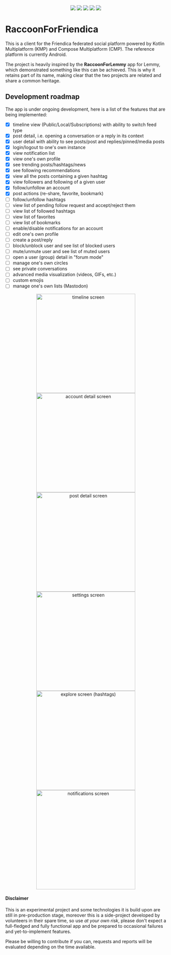 <div align="center">
  <img src="https://img.shields.io/badge/Kotlin-2.0.0-7F52FF?logo=kotlin" />
  <img src="https://img.shields.io/badge/Gradle-8.7-02303A?logo=gradle" />
  <img src="https://img.shields.io/badge/Android-26+-34A853?logo=android" />
  <img src="https://img.shields.io/badge/Compose-1.6.7-4285F4?logo=jetpackcompose" />
  <img src="https://img.shields.io/github/license/LiveFastEatTrashRaccoon/RaccoonForFriendica" />
</div>

# RaccoonForFriendica

This is a client for the Friendica federated social platform powered by Kotlin Multiplatform (KMP)
and Compose Multiplatform (CMP). The reference platform is currently Android.

The project is heavily inspired by the **RaccoonForLemmy** app for Lemmy, which demonstrated something
like this can be achieved. This is why it retains part of its name, making clear that the two projects
are related and share a common heritage.

## Development roadmap

The app is under ongoing development, here is a list of the features that are being implemented:

- [x] timeline view (Public/Local/Subscriptions) with ability to switch feed type
- [x] post detail, i.e. opening a conversation or a reply in its context
- [x] user detail with ability to see posts/post and replies/pinned/media posts
- [x] login/logout to one's own instance
- [x] view notification list
- [x] view one's own profile
- [x] see trending posts/hashtags/news
- [x] see following recommendations
- [x] view all the posts containing a given hashtag
- [x] view followers and following of a given user
- [x] follow/unfollow an account
- [x] post actions (re-share, favorite, bookmark)
- [ ] follow/unfollow hashtags
- [ ] view list of pending follow request and accept/reject them
- [ ] view list of followed hashtags
- [ ] view list of favorites
- [ ] view list of bookmarks
- [ ] enable/disable notifications for an account
- [ ] edit one's own profile
- [ ] create a post/reply
- [ ] block/unblock user and see list of blocked users
- [ ] mute/unmute user and see list of muted users
- [ ] open a user (group) detail in "forum mode"
- [ ] manage one's own circles
- [ ] see private conversations
- [ ] advanced media visualization (videos, GIFs, etc.)
- [ ] custom emojis
- [ ] manage one's own lists (Mastodon)

<div align="center">
  <img width="310" src="https://github.com/user-attachments/assets/6b01d961-4fe6-4a44-8c3f-2fb5185656fa" alt="timeline screen" />
  <img width="310" src="https://github.com/user-attachments/assets/3c6b96d2-58f7-42ae-9837-14d9ea9609c2" alt="account detail screen" />
  <img width="310" src="https://github.com/user-attachments/assets/316b7a93-f46f-42f7-90fd-5efe223bbdd6" alt="post detail screen" />
  <img width="310" src="https://github.com/user-attachments/assets/2920e28d-d3e1-4d43-b8a2-3023302575d2" alt="settings screen" />
  <img width="310" src="https://github.com/user-attachments/assets/175fb882-9b66-4a5b-9b1f-220f1d9886ee" alt="explore screen (hashtags)" />
  <img width="310" src="https://github.com/user-attachments/assets/1cfe3f3e-8725-4c3e-b583-8e8cf004d259" alt="notifications screen" />
</div>

#### Disclaimer

This is an experimental project and some technologies it is build upon are still in pre-production
stage, moreover this is a side-project developed by volunteers in their spare time, so use _at your
own risk_, please don't expect a full-fledged and fully functional app and be prepared to occasional
failures and yet-to-implement features.

Please be willing to contribute if you can, requests and reports will be evaluated depending on the
time available.

